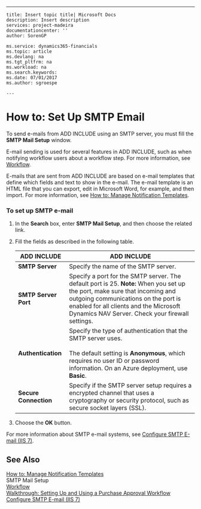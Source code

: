 ---
    title: Insert topic title| Microsoft Docs
    description: Insert description
    services: project-madeira
    documentationcenter: ''
    author: SorenGP

    ms.service: dynamics365-financials
    ms.topic: article
    ms.devlang: na
    ms.tgt_pltfrm: na
    ms.workload: na
    ms.search.keywords:
    ms.date: 07/01/2017
    ms.author: sgroespe

    ---
# How to: Set Up SMTP Email
To send e\-mails from ADD INCLUDE<!--[!INCLUDE[navnow](../../ApplicationDesign/includes/navnow_md.md)]--> using an SMTP server, you must fill the **SMTP Mail Setup** window.  
  
 E\-mail sending is used for several features in ADD INCLUDE<!--[!INCLUDE[navnow](../../ApplicationDesign/includes/navnow_md.md)]-->, such as when notifying workflow users about a workflow step. For more information, see [Workflow](../../BusinessFunctionality/Workflow/workflow.md).  
  
 E\-mails that are sent from ADD INCLUDE<!--[!INCLUDE[navnow](../../ApplicationDesign/includes/navnow_md.md)]--> are based on e\-mail templates that define which fields and text to show in the e\-mail. The e\-mail template is an HTML file that you can export, edit in Microsoft Word, for example, and then import. For more information, see [How to: Manage Notification Templates](../../BusinessFunctionality/Workflow/how-to-manage-notification-templates.md).  
  
### To set up SMTP e\-mail  
  
1.  In the **Search** box, enter **SMTP Mail Setup**, and then choose the related link.  
  
2.  Fill the fields as described in the following table.  
  
    |ADD INCLUDE<!--[!INCLUDE[bp_tablefield](../../ApplicationDesign/includes/bp_tablefield_md.md)]-->|ADD INCLUDE<!--[!INCLUDE[bp_tabledescription](../../ApplicationDesign/includes/bp_tabledescription_md.md)]-->|  
    |---------------------------------|---------------------------------------|  
    |**SMTP Server**|Specify the name of the SMTP server.|  
    |**SMTP Server Port**|Specify a port for the SMTP server. The default port is 25. **Note:**  When you set up the port, make sure that incoming and outgoing communications on the port is enabled for all clients and the Microsoft Dynamics NAV Server. Check your firewall settings.|  
    |**Authentication**|Specify the type of authentication that the SMTP server uses.<br /><br /> The default setting is **Anonymous**, which requires no user ID or password information. On an Azure deployment, use **Basic**.|  
    |**Secure Connection**|Specify if the SMTP server setup requires a encrypted channel that uses a cryptography or security protocol, such as secure socket layers \(SSL\).|  
  
3.  Choose the **OK** button.  
  
 For more information about SMTP e\-mail systems, see [Configure SMTP E\-mail \(IIS 7\)](http://go.microsoft.com/fwlink/?LinkId=263830).  
  
## See Also  
 [How to: Manage Notification Templates](../../BusinessFunctionality/Workflow/how-to-manage-notification-templates.md)   
 SMTP Mail Setup   
 [Workflow](../../BusinessFunctionality/Workflow/workflow.md)   
 [Walkthrough: Setting Up and Using a Purchase Approval Workflow](../../BusinessFunctionality/Workflow/walkthrough-setting-up-and-using-a-purchase-approval-workflow.md)   
 [Configure SMTP E\-mail \(IIS 7\)](http://go.microsoft.com/fwlink/?LinkId=263830)